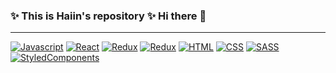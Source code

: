 ### ✨ This is Haiin's repository ✨ Hi there 👋 

---

[![Javascript ](https://img.shields.io/badge/JavaScript-F7DF1E?logo=JavaScript&logoColor=black)](https://ko.reactjs.org/) [![React ](https://img.shields.io/badge/React-61DAFB?logo=React&logoColor=black)](https://ko.reactjs.org/) [![Redux ](https://img.shields.io/badge/Redux-764ABC?logo=Redux)](https://ko.reactjs.org/) [![Redux ](https://img.shields.io/badge/ReduxSaga-999999?logo=Redux-Saga&logoColor=white)](https://ko.reactjs.org/)
[![HTML ](https://img.shields.io/badge/HTML-E34F26?logo=HTML5&logoColor=white)](https://ko.reactjs.org/) [![CSS ](https://img.shields.io/badge/CSS-1572B6?logo=CSS3&logoColor=white)](https://ko.reactjs.org/) [![SASS ](https://img.shields.io/badge/SASS-CC6699?logo=SASS&logoColor=white)](https://ko.reactjs.org/) [![StyledComponents ](https://img.shields.io/badge/StyledComponents-DB7093?logo=styled-components&logoColor=white)](https://ko.reactjs.org/)


<!--
**Haiin05/Haiin05** is a ✨ _special_ ✨ repository because its `README.md` (this file) appears on your GitHub profile.

Here are some ideas to get you started:

- 🔭 I’m currently working on ...
- 🌱 I’m currently learning ...
- 👯 I’m looking to collaborate on ...
- 🤔 I’m looking for help with ...
- 💬 Ask me about ...
- 📫 How to reach me: ...
- 😄 Pronouns: ...
- ⚡ Fun fact: ...
-->
